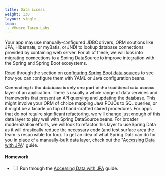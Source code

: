 ```yaml
---
title: Data Access
weight: 130
layout: single
team:
 - VMware Tanzu Labs
---
```


Your app may use manually-configured JDBC drivers, ORM solutions like JPA, Hibernate, or myBatis, or JNDI to lookup database connections provided by containing web server. For all of these, we will look into migrating connections to a Spring DataSource to improve integration with the Spring and Spring Boot ecosystems. 

Read through the section on [configuring Spring Boot data sources](https://docs.spring.io/spring-boot/docs/current/reference/html/howto.html#howto.data-access.configure-custom-datasource) to see how you can configure them with YAML or Java configuration beans.

Connecting to the database is only one part of the traditional data access layer of an application. There is usually a whole range of data services and frameworks that present an API querying and updating the database. This might involve your ORM of choice mapping Java POJOs to SQL queries, or it might be a facade on top of hand-crafted stored procedures. For apps that do not require significant refactoring, we will change just enough of this data layer to play well with Spring DataSource beans. For broader modernization efforts, we will look to refactor this layer to use Spring Data as it will drastically reduce the necessary code (and test surface area the team is responsible for too). To get an idea of what Spring Data can do for you in place of a manually-built data layer, check out the "[Accessing Data with JPA](https://spring.io/guides/gs/accessing-data-jpa/)" guide.

#### Homework

- <input type="checkbox"> Run through the [Accessing Data with JPA](https://spring.io/guides/gs/accessing-data-jpa/) guide.

